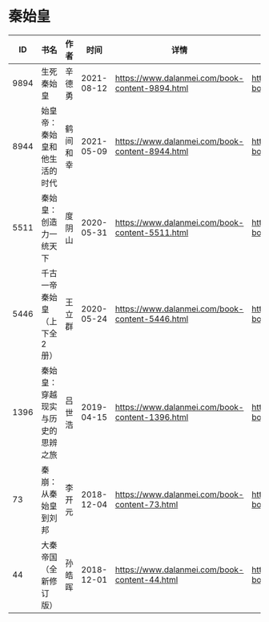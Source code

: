 # 秦始皇

| ID | 书名 | 作者 | 时间 | 详情 | 下载页面 | EPUB下载链接 | MOBI下载链接 | AZW3下载链接 |
| --- | --- | --- | --- | --- | --- | --- | --- | --- |
| 9894 | 生死秦始皇 | 辛德勇 | 2021-08-12 | https://www.dalanmei.com/book-content-9894.html | https://www.dalanmei.com/download-book-9894.html | http://ct.dalanmei.com/f/31084289-571731993-d3e543 | http://ct.dalanmei.com/f/31084289-572054114-437a25 | http://ct.dalanmei.com/f/31084289-572084380-12294b |
| 8944 | 始皇帝：秦始皇和他生活的时代 | 鹤间和幸 | 2021-05-09 | https://www.dalanmei.com/book-content-8944.html | https://www.dalanmei.com/download-book-8944.html | http://ct.dalanmei.com/f/31084289-571718886-da26fc | http://ct.dalanmei.com/f/31084289-572113516-0dd172 | http://ct.dalanmei.com/f/31084289-572120547-1bacf9 |
| 5511 | 秦始皇：创造力一统天下 | 度阴山 | 2020-05-31 | https://www.dalanmei.com/book-content-5511.html | https://www.dalanmei.com/download-book-5511.html | http://ct.dalanmei.com/f/31084289-571603710-d1c1dd | http://ct.dalanmei.com/f/31084289-571737615-92acdb | http://ct.dalanmei.com/f/31084289-571916687-e3fb9d |
| 5446 | 千古一帝秦始皇（上下全2册） | 王立群 | 2020-05-24 | https://www.dalanmei.com/book-content-5446.html | https://www.dalanmei.com/download-book-5446.html | http://ct.dalanmei.com/f/31084289-571599152-22afb0 | http://ct.dalanmei.com/f/31084289-571772668-182838 | http://ct.dalanmei.com/f/31084289-571917994-721761 |
| 1396 | 秦始皇：穿越现实与历史的思辨之旅 | 吕世浩 | 2019-04-15 | https://www.dalanmei.com/book-content-1396.html | https://www.dalanmei.com/download-book-1396.html | http://ct.dalanmei.com/f/31084289-571423374-8a8136 | http://ct.dalanmei.com/f/31084289-571782137-ca51fb | http://ct.dalanmei.com/f/31084289-571883324-c9f1c9 |
| 73 | 秦崩：从秦始皇到刘邦 | 李开元 | 2018-12-04 | https://www.dalanmei.com/book-content-73.html | https://www.dalanmei.com/download-book-73.html | http://ct.dalanmei.com/f/31084289-571458497-8a90c3 | http://ct.dalanmei.com/f/31084289-571791598-d58484 | http://ct.dalanmei.com/f/31084289-571900864-b8ed72 |
| 44 | 大秦帝国（全新修订版） | 孙皓晖 | 2018-12-01 | https://www.dalanmei.com/book-content-44.html | https://www.dalanmei.com/download-book-44.html | http://ct.dalanmei.com/f/31084289-571458731-69ea5c | http://ct.dalanmei.com/f/31084289-571792002-db80b3 | http://ct.dalanmei.com/f/31084289-571902576-8e0729 |
